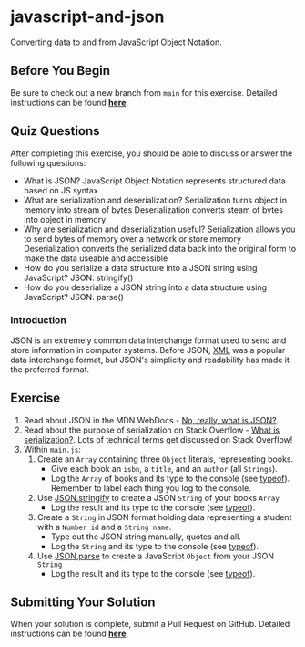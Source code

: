 # javascript-and-json

Converting data to and from JavaScript Object Notation.

## Before You Begin

Be sure to check out a new branch from `main` for this exercise. Detailed instructions can be found [**here**](../../guides/starting-an-exercise).

## Quiz Questions

After completing this exercise, you should be able to discuss or answer the following questions:

- What is JSON?
JavaScript Object Notation represents structured data based on JS syntax
- What are serialization and deserialization?
Serialization turns object in memory into stream of bytes
Deserialization converts steam of bytes into object in memory
- Why are serialization and deserialization useful?
Serialization allows you to send bytes of memory over a network or store memory
Deserialization converts the serialized data back into the original form to make the data useable and accessible
- How do you serialize a data structure into a JSON string using JavaScript?
JSON. stringify()
- How do you deserialize a JSON string into a data structure using JavaScript?
JSON. parse()
### Introduction

JSON is an extremely common data interchange format used to send and store information in computer systems. Before JSON, [XML](https://en.wikipedia.org/wiki/XML) was a popular data interchange format, but JSON's simplicity and readability has made it the preferred format.

## Exercise

1. Read about JSON in the MDN WebDocs - [No, really, what is JSON?](https://developer.mozilla.org/en-US/docs/Learn/JavaScript/Objects/JSON#No_really_what_is_JSON).
1. Read about the purpose of serialization on Stack Overflow - [What is serialization?](https://stackoverflow.com/questions/633402/what-is-serialization). Lots of technical terms get discussed on Stack Overflow!
1. Within `main.js`:
    1. Create an `Array` containing three `Object` literals, representing books.
        - Give each book an `isbn`, a `title`, and an `author` (all `Strings`).
        - Log the `Array` of books and its type to the console (see [typeof](https://developer.mozilla.org/en-US/docs/Web/JavaScript/Reference/Operators/typeof)). Remember to label each thing you log to the console.
    1. Use [JSON.stringify](https://developer.mozilla.org/en-US/docs/Web/JavaScript/Reference/Global_Objects/JSON/stringify) to create a JSON `String` of your books `Array`
        - Log the result and its type to the console (see [typeof](https://developer.mozilla.org/en-US/docs/Web/JavaScript/Reference/Operators/typeof)).
    1. Create a `String` in JSON format holding data representing a student with a `Number id` and a `String name`.
        - Type out the JSON string manually, quotes and all.
        - Log the `String` and its type to the console (see [typeof](https://developer.mozilla.org/en-US/docs/Web/JavaScript/Reference/Operators/typeof)).
    1. Use [JSON.parse](https://developer.mozilla.org/en-US/docs/Web/JavaScript/Reference/Global_Objects/JSON/parse) to create a JavaScript `Object` from your JSON `String`
        - Log the result and its type to the console (see [typeof](https://developer.mozilla.org/en-US/docs/Web/JavaScript/Reference/Operators/typeof)).

## Submitting Your Solution

When your solution is complete, submit a Pull Request on GitHub. Detailed instructions can be found [**here**](../../guides/submitting-your-solution).
